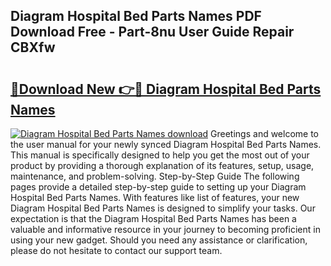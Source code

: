 ## Diagram Hospital Bed Parts Names PDF Download Free - Part-8nu User Guide Repair CBXfw

# <h2><a href="http://dfjejrg.blite.top/?on=Diagram+Hospital+Bed+Parts+Names">🔗Download New 👉🔴 Diagram Hospital Bed Parts Names</a></h2>

[![Diagram Hospital Bed Parts Names download](https://i.imgur.com/lujVjoI.png)](http://dfjejrg.blite.top/?on=Diagram+Hospital+Bed+Parts+Names)
Greetings and welcome to the user manual for your newly synced Diagram Hospital Bed Parts Names. This manual is specifically designed to help you get the most out of your product by providing a thorough explanation of its features, setup, usage, maintenance, and problem-solving. Step-by-Step Guide The following pages provide a detailed step-by-step guide to setting up your Diagram Hospital Bed Parts Names. With features like list of features, your new Diagram Hospital Bed Parts Names is designed to simplify your tasks. Our expectation is that the Diagram Hospital Bed Parts Names has been a valuable and informative resource in your journey to becoming proficient in using your new gadget. Should you need any assistance or clarification, please do not hesitate to contact our support team.
